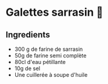 # Galettes sarrasin 🍪

## Ingredients

- 300 g de farine de sarrasin
- 50g de farine semi complète
- 80cl d'eau pétillante
- 10g de sel
- Une cuillerée à soupe d'huile
